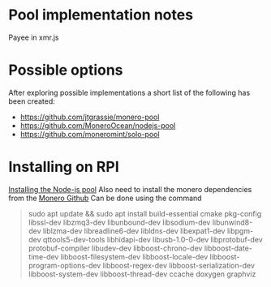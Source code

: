 # Pool implementation notes
Payee in xmr.js
# Possible options
After exploring possible implementations a short list of the following has been created:
- https://github.com/jtgrassie/monero-pool
- https://github.com/MoneroOcean/nodejs-pool
- https://github.com/moneromint/solo-pool

# Installing on RPI
[Installing the Node-js pool](https://github.com/MoneroOcean/nodejs-pool)
Also need to install the monero dependencies from the [Monero Github](https://github.com/monero-project/monero#compiling-monero-from-source)
Can be done using the command
> sudo apt update && sudo apt install build-essential cmake pkg-config libssl-dev libzmq3-dev libunbound-dev libsodium-dev libunwind8-dev liblzma-dev libreadline6-dev libldns-dev libexpat1-dev libpgm-dev qttools5-dev-tools libhidapi-dev libusb-1.0-0-dev libprotobuf-dev protobuf-compiler libudev-dev libboost-chrono-dev libboost-date-time-dev libboost-filesystem-dev libboost-locale-dev libboost-program-options-dev libboost-regex-dev libboost-serialization-dev libboost-system-dev libboost-thread-dev ccache doxygen graphviz

